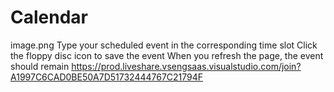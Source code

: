 # Calendar
image.png
Type your scheduled event in the corresponding time slot
Click the floppy disc icon to  save the event
When you refresh the page, the event should remain
https://prod.liveshare.vsengsaas.visualstudio.com/join?A1997C6CAD0BE50A7D51732444767C21794F
